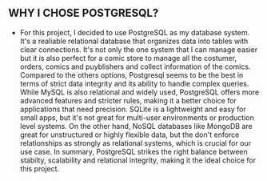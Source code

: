 
## WHY I CHOSE POSTGRESQL?

* For this project, I decided to use PostgreSQL as my database system. It's a realiable relational database that organizes data into tables with clear connections. It's not only the one system that I can manage easier but it is also perfect for a comic store to manage all the costumer, orders, comics and puyblishers and collect information of the comics. 
Compared to the others options, Postgresql seems to be the best in terms of strict data integrity and its ability to handle complex queries.
While MySQL is also relational and widely used, PostgreSQL offers more advanced features and stricter rules, making it a better choice for applications that need precision. SQLite is a lightweight and easy for small apps, but it's not great for multi-user environments or production level systems. On the other hand, NoSQL databases like MongoDB are great for unstructured or highly flexible data, but the don't enforce relationships as strongly as relational systems, which is crucial for our use case. In summary, PostgreSQL strikes the right balance between stabilty, scalability and relational integrity, making it the ideal choice for this project.